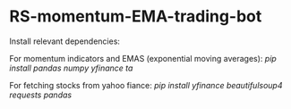 # RS-momentum-EMA-trading-bot

Install relevant dependencies:   

For momentum indicators and EMAS (exponential moving averages):
*pip install pandas numpy yfinance ta*

For fetching stocks from yahoo fiance: 
*pip install yfinance beautifulsoup4 requests pandas*

